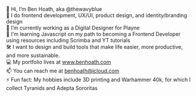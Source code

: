 👋 Hi, I’m Ben Hoath, aka @thewavyblue <br>
👀 I do frontend development, UX/UI, product design, and identity/branding design <br>
💼 I’m currently working as a Digital Designer for Playne <br>
🌱 I'm learning Javascript on my path to becoming a Frontend Developer using resources including Scrimba and YT tutorials <br>
🛠️ I want to design and build tools that make life easier, more productive, and more sustainable. <br>
💻 My portfolio lives at www.benhoath.com <br>
📫 You can reach me at benhoath@icloud.com <br>
⚡ Fun fact: My hobbies include 3D printing and Warhammer 40k, for which I collect Tyranids and Adepta Sororitas <br>
